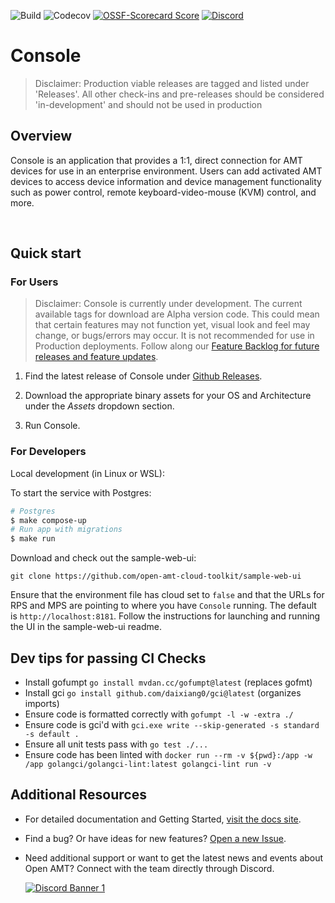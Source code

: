![Build](https://img.shields.io/github/actions/workflow/status/open-amt-cloud-toolkit/console/ci.yml?style=for-the-badge&label=Build&logo=github)
![Codecov](https://img.shields.io/codecov/c/github/open-amt-cloud-toolkit/console?style=for-the-badge&logo=codecov)
[![OSSF-Scorecard Score](https://img.shields.io/ossf-scorecard/github.com/open-amt-cloud-toolkit/console?style=for-the-badge&label=OSSF%20Score)](https://api.securityscorecards.dev/projects/github.com/open-amt-cloud-toolkit/console)
[![Discord](https://img.shields.io/discord/1063200098680582154?style=for-the-badge&label=Discord&logo=discord&logoColor=white&labelColor=%235865F2&link=https%3A%2F%2Fdiscord.gg%2FDKHeUNEWVH)](https://discord.gg/DKHeUNEWVH)
# Console


> Disclaimer: Production viable releases are tagged and listed under 'Releases'.  All other check-ins and pre-releases should be considered 'in-development' and should not be used in production

## Overview

Console is an application that provides a 1:1, direct connection for AMT devices for use in an enterprise environment. Users can add activated AMT devices to access device information and device management functionality such as power control, remote keyboard-video-mouse (KVM) control, and more.

<!-- <br><br> -->

<!-- **For detailed documentation** about Getting Started or other features of the Open AMT Cloud Toolkit, see the [docs](https://open-amt-cloud-toolkit.github.io/docs). -->

<br>

## Quick start 

### For Users

> Disclaimer: Console is currently under development. The current available tags for download are Alpha version code. This could mean that certain features may not function yet, visual look and feel may change, or bugs/errors may occur. It is not recommended for use in Production deployments. Follow along our [Feature Backlog for future releases and feature updates](https://github.com/orgs/open-amt-cloud-toolkit/projects/10).

1. Find the latest release of Console under [Github Releases](https://github.com/open-amt-cloud-toolkit/console/releases/latest).

2. Download the appropriate binary assets for your OS and Architecture under the *Assets* dropdown section.

3. Run Console.

### For Developers

Local development (in Linux or WSL):

To start the service with Postgres: 

```sh
# Postgres
$ make compose-up
# Run app with migrations
$ make run
```

Download and check out the sample-web-ui:
```
git clone https://github.com/open-amt-cloud-toolkit/sample-web-ui
```

Ensure that the environment file has cloud set to `false` and that the URLs for RPS and MPS are pointing to where you have `Console` running. The default is `http://localhost:8181`. Follow the instructions for launching and running the UI in the sample-web-ui readme.






## Dev tips for passing CI Checks

- Install gofumpt `go install mvdan.cc/gofumpt@latest` (replaces gofmt)
- Install gci `go install github.com/daixiang0/gci@latest` (organizes imports)
- Ensure code is formatted correctly with `gofumpt -l -w -extra ./`
- Ensure code is gci'd with `gci.exe write --skip-generated -s standard -s default .`
- Ensure all unit tests pass with `go test ./...`
- Ensure code has been linted with `docker run --rm -v ${pwd}:/app -w /app golangci/golangci-lint:latest golangci-lint run -v`


## Additional Resources

- For detailed documentation and Getting Started, [visit the docs site](https://open-amt-cloud-toolkit.github.io/docs).

<!-- - Looking to contribute? [Find more information here about contribution guidelines and practices](.\CONTRIBUTING.md). -->

- Find a bug? Or have ideas for new features? [Open a new Issue](https://github.com/open-amt-cloud-toolkit/console/issues).

- Need additional support or want to get the latest news and events about Open AMT? Connect with the team directly through Discord.

    [![Discord Banner 1](https://discordapp.com/api/guilds/1063200098680582154/widget.png?style=banner2)](https://discord.gg/DKHeUNEWVH)
